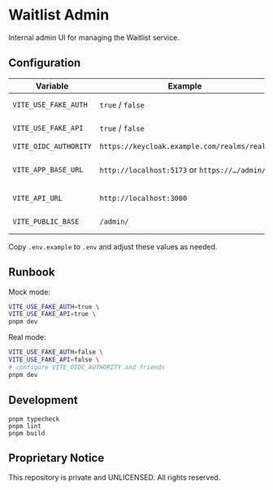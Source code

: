 # Waitlist Admin

Internal admin UI for managing the Waitlist service.

## Configuration

| Variable | Example | Purpose |
|---|---|---|
| `VITE_USE_FAKE_AUTH` | `true` / `false` | Mock vs real Keycloak |
| `VITE_USE_FAKE_API` | `true` / `false` | Mock vs real Quests API |
| `VITE_OIDC_AUTHORITY` | `https://keycloak.example.com/realms/realm` | OIDC issuer |
| `VITE_APP_BASE_URL` | `http://localhost:5173` or `https://…/admin/` | Redirect URIs (sign-in/silent/logout) |
| `VITE_API_URL` | `http://localhost:3000` | Backend API base |
| `VITE_PUBLIC_BASE` | `/admin/` | Vite base path for GH Pages |

Copy `.env.example` to `.env` and adjust these values as needed.

## Runbook

Mock mode:

```bash
VITE_USE_FAKE_AUTH=true \
VITE_USE_FAKE_API=true \
pnpm dev
```

Real mode:

```bash
VITE_USE_FAKE_AUTH=false \
VITE_USE_FAKE_API=false \
# configure VITE_OIDC_AUTHORITY and friends
pnpm dev
```

## Development

```
pnpm typecheck
pnpm lint
pnpm build
```

## Proprietary Notice

This repository is private and UNLICENSED. All rights reserved.
